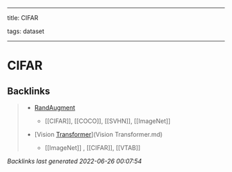 
---

title: CIFAR

tags: dataset 

---

# CIFAR
















































## Backlinks

> - [RandAugment](RandAugment.md)
>   - [[CIFAR]], [[COCO]], [[SVHN]], [[ImageNet]]
>    
> - [Vision [Transformer](Transformer.md)](Vision Transformer.md)
>   - [[ImageNet]] , [[CIFAR]], [[VTAB]]

_Backlinks last generated 2022-06-26 00:07:54_
